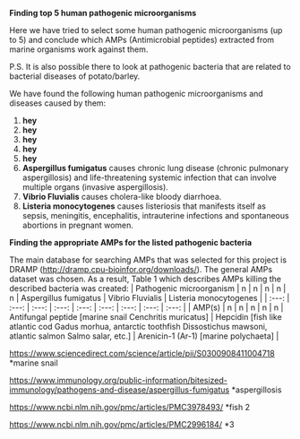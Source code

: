 **Finding top 5 human pathogenic microorganisms**

Here we have tried to select some human pathogenic microorganisms (up to 5) and conclude which AMPs (Antimicrobial peptides) extracted from marine organisms work against them.

P.S. It is also possible there to look at pathogenic bacteria that are related to bacterial diseases of potato/barley.

We have found the following human pathogenic microorganisms and diseases caused by them:
1) **hey**
2) **hey**
3) **hey**
4) **hey**
5) **hey**
6) **Aspergillus fumigatus** causes chronic lung disease (chronic pulmonary aspergillosis) and life-threatening systemic infection that can involve multiple organs (invasive aspergillosis).
7) **Vibrio Fluvialis** causes cholera-like bloody diarrhoea.
8) **Listeria monocytogenes** causes listeriosis that manifests itself as sepsis, meningitis, encephalitis, intrauterine infections and spontaneous abortions in pregnant women.


**Finding the appropriate AMPs for the listed pathogenic bacteria**

The main database for searching AMPs that was selected for this project is DRAMP (http://dramp.cpu-bioinfor.org/downloads/). The general AMPs dataset was chosen. As a result, Table 1 which describes AMPs killing the described bacteria was created:
| Pathogenic microorganism | n | n | n | n | n | Aspergillus fumigatus | Vibrio Fluvialis | Listeria monocytogenes |
| :---: | :---: | :---: | :---: | :---: | :---: | :---: | :---: | :---: |
| AMP(s) | n | n | n | n | n | Antifungal peptide [marine snail Cenchritis muricatus] | Hepcidin [fish like atlantic cod Gadus morhua, antarctic toothfish Dissostichus mawsoni,  atlantic salmon Salmo salar, etc.] | Arenicin-1 (Ar-1) [marine polychaeta] |

https://www.sciencedirect.com/science/article/pii/S0300908411004718 *marine snail

https://www.immunology.org/public-information/bitesized-immunology/pathogens-and-disease/aspergillus-fumigatus *aspergillosis

https://www.ncbi.nlm.nih.gov/pmc/articles/PMC3978493/ *fish 2

https://www.ncbi.nlm.nih.gov/pmc/articles/PMC2996184/ *3
